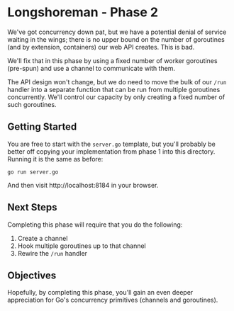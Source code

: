 Longshoreman - Phase 2
======================

We've got concurrency down pat, but we have a potential denial of
service waiting in the wings; there is no upper bound on the
number of goroutines (and by extension, containers) our web API
creates.  This is bad.

We'll fix that in this phase by using a fixed number of worker
goroutines (pre-spun) and use a channel to communicate with them.

The API design won't change, but we do need to move the bulk of
our `/run` handler into a separate function that can be run from
multiple goroutines concurrently.  We'll control our capacity by
only creating a fixed number of such goroutines.

Getting Started
---------------

You are free to start with the `server.go` template, but you'll
probably be better off copying your implementation from phase 1
into this directory.  Running it is the same as before:

    go run server.go

And then visit http://localhost:8184 in your browser.

Next Steps
----------

Completing this phase will require that you do the following:

1. Create a channel
2. Hook multiple goroutines up to that channel
3. Rewire the `/run` handler

Objectives
----------

Hopefully, by completing this phase, you'll gain an even deeper
appreciation for Go's concurrency primitives (channels and
goroutines).
